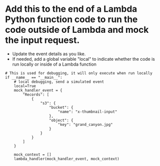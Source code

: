 # Add this to the end of a Lambda Python function code to run the code outside of Lambda and mock the input request.
* Update the event details as you like.
* If needed, add a global variable "local" to indicate whether the code is run locally or inside of a Lambda function
```
# This is used for debugging, it will only execute when run locally
if __name__ == "__main__":
    # local debugging, send a simulated event
    local=True
    mock_handler_event = {
        "Records": [
            {
                "s3": {
                    "bucket": {
                        "name": "x-thumbnail-input"
                    },
                    "object": {
                        "key": "grand_canyon.jpg"
                    }
                }
            }
        ]
    }

    mock_context = []
    lambda_handler(mock_handler_event, mock_context)
  ```
